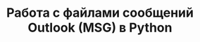 ---
title: Работа с файлами сообщений Outlook (MSG) в Python
type: docs
weight: 10
url: /java/working-with-outlook-message-msg-files-in-python/
---